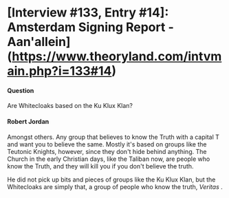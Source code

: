 # [Interview #133, Entry #14]: Amsterdam Signing Report - Aan'allein](https://www.theoryland.com/intvmain.php?i=133#14)

#### Question

Are Whitecloaks based on the Ku Klux Klan?

#### Robert Jordan

Amongst others. Any group that believes to know the Truth with a capital T and want you to believe the same. Mostly it's based on groups like the Teutonic Knights, however, since they don't hide behind anything. The Church in the early Christian days, like the Taliban now, are people who know the Truth, and they will kill you if you don't believe the truth.

He did not pick up bits and pieces of groups like the Ku Klux Klan, but the Whitecloaks are simply that, a group of people who know the truth,
*Veritas*
.

